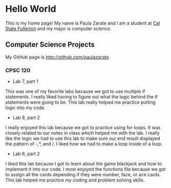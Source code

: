 
# Hello World

This is my home page! My name is Paula Zarate and I am a student at [Cal State Fullerton](http://www.fullerton.edu/) and my major is computer science.

## Computer Science Projects

My GitHub page is http://github.com/paulazarate

### CPSC 120

* Lab 7, part 1

This was one of my favorite labs because we got to use multiple if statements. I really liked having to figure out what the logic behind the if statements were going to be. This lab really helped me practice putting logic into my code.

* Lab 8, part 2

I really enjoyed this lab because we got to practice using for loops. It was closely related to our notes in class which helped me with the lab. I really like the logic we had to use this lab to make sure our end result displayed the pattern of -,*, and /. I liked how we had to make a loop inside of a loop.

* Lab 6, part 2

I liked this lab because I got to learn about the game blackjack and how to implement it into our code. I most enjoyed the functions file because we got to assign all the cards depending if they were number, face, or ace cards. This lab helped me practice my coding and problem solving skills.
